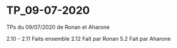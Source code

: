 # TP_09-07-2020

TPs du 09/07/2020 de Ronan et Aharone

2.10 - 2.11 Faits ensemble
2.12 Fait par Ronan
5.2 Fait par Aharone
